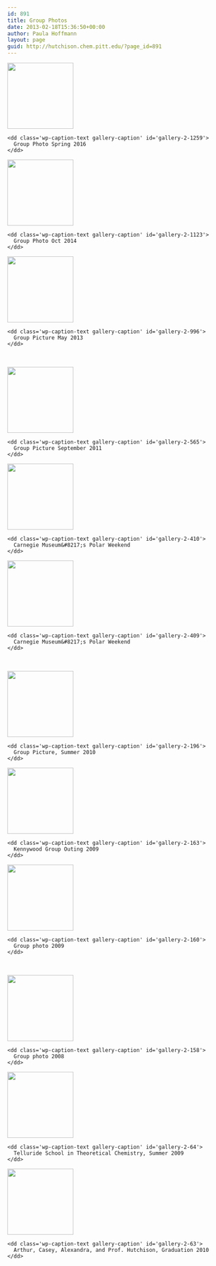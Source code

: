 ```yaml
---
id: 891
title: Group Photos
date: 2013-02-18T15:36:50+00:00
author: Paula Hoffmann
layout: page
guid: http://hutchison.chem.pitt.edu/?page_id=891
---
```

<div id='gallery-2' class='gallery galleryid-891 gallery-columns-3 gallery-size-thumbnail'>
  <dl class='gallery-item'>
    <dt class='gallery-icon landscape'>
      <a href='http://hutchison.chem.pitt.edu/photos/group-photos/dscf0197/'><img width="150" height="150" src="https://i2.wp.com/hutchison.chem.pitt.edu/wordpress/wp-content/uploads/2013/02/DSCF0197.jpg?resize=150%2C150" class="attachment-thumbnail size-thumbnail" alt="" aria-describedby="gallery-2-1259" srcset="https://i2.wp.com/hutchison.chem.pitt.edu/wordpress/wp-content/uploads/2013/02/DSCF0197.jpg?resize=150%2C150 150w, https://i2.wp.com/hutchison.chem.pitt.edu/wordpress/wp-content/uploads/2013/02/DSCF0197.jpg?zoom=2&resize=150%2C150 300w, https://i2.wp.com/hutchison.chem.pitt.edu/wordpress/wp-content/uploads/2013/02/DSCF0197.jpg?zoom=3&resize=150%2C150 450w" sizes="(max-width: 150px) 100vw, 150px" data-recalc-dims="1" /></a>
    </dt>
    
    <dd class='wp-caption-text gallery-caption' id='gallery-2-1259'>
      Group Photo Spring 2016
    </dd>
  </dl>
  
  <dl class='gallery-item'>
    <dt class='gallery-icon landscape'>
      <a href='http://hutchison.chem.pitt.edu/people/2014-06-10-at-17-59-37/'><img width="150" height="150" src="https://i0.wp.com/hutchison.chem.pitt.edu/wordpress/wp-content/uploads/2011/06/2014-06-10-at-17-59-3711.jpg?resize=150%2C150" class="attachment-thumbnail size-thumbnail" alt="" aria-describedby="gallery-2-1123" srcset="https://i0.wp.com/hutchison.chem.pitt.edu/wordpress/wp-content/uploads/2011/06/2014-06-10-at-17-59-3711.jpg?resize=150%2C150 150w, https://i0.wp.com/hutchison.chem.pitt.edu/wordpress/wp-content/uploads/2011/06/2014-06-10-at-17-59-3711.jpg?zoom=2&resize=150%2C150 300w, https://i0.wp.com/hutchison.chem.pitt.edu/wordpress/wp-content/uploads/2011/06/2014-06-10-at-17-59-3711.jpg?zoom=3&resize=150%2C150 450w" sizes="(max-width: 150px) 100vw, 150px" data-recalc-dims="1" /></a>
    </dt>
    
    <dd class='wp-caption-text gallery-caption' id='gallery-2-1123'>
      Group Photo Oct 2014
    </dd>
  </dl>
  
  <dl class='gallery-item'>
    <dt class='gallery-icon landscape'>
      <a href='http://hutchison.chem.pitt.edu/intro/2013-01-29-at-18-03-50/'><img width="150" height="150" src="https://i1.wp.com/hutchison.chem.pitt.edu/wordpress/wp-content/uploads/2013/05/2013-01-29-at-18-03-5021.jpg?resize=150%2C150" class="attachment-thumbnail size-thumbnail" alt="" aria-describedby="gallery-2-996" srcset="https://i1.wp.com/hutchison.chem.pitt.edu/wordpress/wp-content/uploads/2013/05/2013-01-29-at-18-03-5021.jpg?resize=150%2C150 150w, https://i1.wp.com/hutchison.chem.pitt.edu/wordpress/wp-content/uploads/2013/05/2013-01-29-at-18-03-5021.jpg?zoom=2&resize=150%2C150 300w, https://i1.wp.com/hutchison.chem.pitt.edu/wordpress/wp-content/uploads/2013/05/2013-01-29-at-18-03-5021.jpg?zoom=3&resize=150%2C150 450w" sizes="(max-width: 150px) 100vw, 150px" data-recalc-dims="1" /></a>
    </dt>
    
    <dd class='wp-caption-text gallery-caption' id='gallery-2-996'>
      Group Picture May 2013
    </dd>
  </dl>
  
  <br style="clear: both" />
  
  <dl class='gallery-item'>
    <dt class='gallery-icon landscape'>
      <a href='http://hutchison.chem.pitt.edu/intro/group-2011/'><img width="150" height="150" src="https://i0.wp.com/hutchison.chem.pitt.edu/wordpress/wp-content/uploads/2011/06/group-201111.jpg?resize=150%2C150" class="attachment-thumbnail size-thumbnail" alt="" aria-describedby="gallery-2-565" srcset="https://i0.wp.com/hutchison.chem.pitt.edu/wordpress/wp-content/uploads/2011/06/group-201111.jpg?resize=150%2C150 150w, https://i0.wp.com/hutchison.chem.pitt.edu/wordpress/wp-content/uploads/2011/06/group-201111.jpg?zoom=2&resize=150%2C150 300w, https://i0.wp.com/hutchison.chem.pitt.edu/wordpress/wp-content/uploads/2011/06/group-201111.jpg?zoom=3&resize=150%2C150 450w" sizes="(max-width: 150px) 100vw, 150px" data-recalc-dims="1" /></a>
    </dt>
    
    <dd class='wp-caption-text gallery-caption' id='gallery-2-565'>
      Group Picture September 2011
    </dd>
  </dl>
  
  <dl class='gallery-item'>
    <dt class='gallery-icon portrait'>
      <a href='http://hutchison.chem.pitt.edu/2011/08/demos-at-the-carnegie-museum/dscf0091-jpg/'><img width="150" height="150" src="https://i1.wp.com/hutchison.chem.pitt.edu/wordpress/wp-content/uploads/2011/09/DSCF009111.jpg?resize=150%2C150" class="attachment-thumbnail size-thumbnail" alt="" aria-describedby="gallery-2-410" srcset="https://i1.wp.com/hutchison.chem.pitt.edu/wordpress/wp-content/uploads/2011/09/DSCF009111.jpg?resize=150%2C150 150w, https://i1.wp.com/hutchison.chem.pitt.edu/wordpress/wp-content/uploads/2011/09/DSCF009111.jpg?zoom=2&resize=150%2C150 300w, https://i1.wp.com/hutchison.chem.pitt.edu/wordpress/wp-content/uploads/2011/09/DSCF009111.jpg?zoom=3&resize=150%2C150 450w" sizes="(max-width: 150px) 100vw, 150px" data-recalc-dims="1" /></a>
    </dt>
    
    <dd class='wp-caption-text gallery-caption' id='gallery-2-410'>
      Carnegie Museum&#8217;s Polar Weekend
    </dd>
  </dl>
  
  <dl class='gallery-item'>
    <dt class='gallery-icon landscape'>
      <a href='http://hutchison.chem.pitt.edu/2011/08/demos-at-the-carnegie-museum/dscf0090-jpg/'><img width="150" height="150" src="https://i1.wp.com/hutchison.chem.pitt.edu/wordpress/wp-content/uploads/2011/09/DSCF009011.jpg?resize=150%2C150" class="attachment-thumbnail size-thumbnail" alt="" aria-describedby="gallery-2-409" srcset="https://i1.wp.com/hutchison.chem.pitt.edu/wordpress/wp-content/uploads/2011/09/DSCF009011.jpg?resize=150%2C150 150w, https://i1.wp.com/hutchison.chem.pitt.edu/wordpress/wp-content/uploads/2011/09/DSCF009011.jpg?zoom=2&resize=150%2C150 300w, https://i1.wp.com/hutchison.chem.pitt.edu/wordpress/wp-content/uploads/2011/09/DSCF009011.jpg?zoom=3&resize=150%2C150 450w" sizes="(max-width: 150px) 100vw, 150px" data-recalc-dims="1" /></a>
    </dt>
    
    <dd class='wp-caption-text gallery-caption' id='gallery-2-409'>
      Carnegie Museum&#8217;s Polar Weekend
    </dd>
  </dl>
  
  <br style="clear: both" />
  
  <dl class='gallery-item'>
    <dt class='gallery-icon landscape'>
      <a href='http://hutchison.chem.pitt.edu/intro/dscf0079/'><img width="150" height="150" src="https://i1.wp.com/hutchison.chem.pitt.edu/wordpress/wp-content/uploads/2011/07/dscf007921.jpg?resize=150%2C150" class="attachment-thumbnail size-thumbnail" alt="" aria-describedby="gallery-2-196" srcset="https://i1.wp.com/hutchison.chem.pitt.edu/wordpress/wp-content/uploads/2011/07/dscf007921.jpg?resize=150%2C150 150w, https://i1.wp.com/hutchison.chem.pitt.edu/wordpress/wp-content/uploads/2011/07/dscf007921.jpg?zoom=2&resize=150%2C150 300w, https://i1.wp.com/hutchison.chem.pitt.edu/wordpress/wp-content/uploads/2011/07/dscf007921.jpg?zoom=3&resize=150%2C150 450w" sizes="(max-width: 150px) 100vw, 150px" data-recalc-dims="1" /></a>
    </dt>
    
    <dd class='wp-caption-text gallery-caption' id='gallery-2-196'>
      Group Picture, Summer 2010
    </dd>
  </dl>
  
  <dl class='gallery-item'>
    <dt class='gallery-icon landscape'>
      <a href='http://hutchison.chem.pitt.edu/software/dscf0071/'><img width="150" height="150" src="https://i2.wp.com/hutchison.chem.pitt.edu/wordpress/wp-content/uploads/2011/07/dscf007121.jpg?resize=150%2C150" class="attachment-thumbnail size-thumbnail" alt="" aria-describedby="gallery-2-163" srcset="https://i2.wp.com/hutchison.chem.pitt.edu/wordpress/wp-content/uploads/2011/07/dscf007121.jpg?resize=150%2C150 150w, https://i2.wp.com/hutchison.chem.pitt.edu/wordpress/wp-content/uploads/2011/07/dscf007121.jpg?zoom=2&resize=150%2C150 300w, https://i2.wp.com/hutchison.chem.pitt.edu/wordpress/wp-content/uploads/2011/07/dscf007121.jpg?zoom=3&resize=150%2C150 450w" sizes="(max-width: 150px) 100vw, 150px" data-recalc-dims="1" /></a>
    </dt>
    
    <dd class='wp-caption-text gallery-caption' id='gallery-2-163'>
      Kennywood Group Outing 2009
    </dd>
  </dl>
  
  <dl class='gallery-item'>
    <dt class='gallery-icon landscape'>
      <a href='http://hutchison.chem.pitt.edu/software/dscf0062_2/'><img width="150" height="150" src="https://i1.wp.com/hutchison.chem.pitt.edu/wordpress/wp-content/uploads/2011/07/dscf0062_221.jpg?resize=150%2C150" class="attachment-thumbnail size-thumbnail" alt="" aria-describedby="gallery-2-160" srcset="https://i1.wp.com/hutchison.chem.pitt.edu/wordpress/wp-content/uploads/2011/07/dscf0062_221.jpg?resize=150%2C150 150w, https://i1.wp.com/hutchison.chem.pitt.edu/wordpress/wp-content/uploads/2011/07/dscf0062_221.jpg?zoom=2&resize=150%2C150 300w, https://i1.wp.com/hutchison.chem.pitt.edu/wordpress/wp-content/uploads/2011/07/dscf0062_221.jpg?zoom=3&resize=150%2C150 450w" sizes="(max-width: 150px) 100vw, 150px" data-recalc-dims="1" /></a>
    </dt>
    
    <dd class='wp-caption-text gallery-caption' id='gallery-2-160'>
      Group photo 2009
    </dd>
  </dl>
  
  <br style="clear: both" />
  
  <dl class='gallery-item'>
    <dt class='gallery-icon landscape'>
      <a href='http://hutchison.chem.pitt.edu/software/dscf0014/'><img width="150" height="150" src="https://i2.wp.com/hutchison.chem.pitt.edu/wordpress/wp-content/uploads/2011/07/dscf001411.jpg?resize=150%2C150" class="attachment-thumbnail size-thumbnail" alt="" aria-describedby="gallery-2-158" srcset="https://i2.wp.com/hutchison.chem.pitt.edu/wordpress/wp-content/uploads/2011/07/dscf001411.jpg?resize=150%2C150 150w, https://i2.wp.com/hutchison.chem.pitt.edu/wordpress/wp-content/uploads/2011/07/dscf001411.jpg?zoom=2&resize=150%2C150 300w, https://i2.wp.com/hutchison.chem.pitt.edu/wordpress/wp-content/uploads/2011/07/dscf001411.jpg?zoom=3&resize=150%2C150 450w" sizes="(max-width: 150px) 100vw, 150px" data-recalc-dims="1" /></a>
    </dt>
    
    <dd class='wp-caption-text gallery-caption' id='gallery-2-158'>
      Group photo 2008
    </dd>
  </dl>
  
  <dl class='gallery-item'>
    <dt class='gallery-icon landscape'>
      <a href='http://hutchison.chem.pitt.edu/photos/group/'><img width="150" height="150" src="https://i1.wp.com/hutchison.chem.pitt.edu/wordpress/wp-content/uploads/2011/06/group11.jpg?resize=150%2C150" class="attachment-thumbnail size-thumbnail" alt="" aria-describedby="gallery-2-64" srcset="https://i1.wp.com/hutchison.chem.pitt.edu/wordpress/wp-content/uploads/2011/06/group11.jpg?resize=150%2C150 150w, https://i1.wp.com/hutchison.chem.pitt.edu/wordpress/wp-content/uploads/2011/06/group11.jpg?zoom=2&resize=150%2C150 300w, https://i1.wp.com/hutchison.chem.pitt.edu/wordpress/wp-content/uploads/2011/06/group11.jpg?zoom=3&resize=150%2C150 450w" sizes="(max-width: 150px) 100vw, 150px" data-recalc-dims="1" /></a>
    </dt>
    
    <dd class='wp-caption-text gallery-caption' id='gallery-2-64'>
      Telluride School in Theoretical Chemistry, Summer 2009
    </dd>
  </dl>
  
  <dl class='gallery-item'>
    <dt class='gallery-icon landscape'>
      <a href='http://hutchison.chem.pitt.edu/photos/29106_789017171243_14226817_43604198_4490830_n/'><img width="150" height="150" src="https://i0.wp.com/hutchison.chem.pitt.edu/wordpress/wp-content/uploads/2011/06/29106_789017171243_14226817_43604198_4490830_n11.jpg?resize=150%2C150" class="attachment-thumbnail size-thumbnail" alt="" aria-describedby="gallery-2-63" srcset="https://i0.wp.com/hutchison.chem.pitt.edu/wordpress/wp-content/uploads/2011/06/29106_789017171243_14226817_43604198_4490830_n11.jpg?resize=150%2C150 150w, https://i0.wp.com/hutchison.chem.pitt.edu/wordpress/wp-content/uploads/2011/06/29106_789017171243_14226817_43604198_4490830_n11.jpg?zoom=2&resize=150%2C150 300w, https://i0.wp.com/hutchison.chem.pitt.edu/wordpress/wp-content/uploads/2011/06/29106_789017171243_14226817_43604198_4490830_n11.jpg?zoom=3&resize=150%2C150 450w" sizes="(max-width: 150px) 100vw, 150px" data-recalc-dims="1" /></a>
    </dt>
    
    <dd class='wp-caption-text gallery-caption' id='gallery-2-63'>
      Arthur, Casey, Alexandra, and Prof. Hutchison, Graduation 2010
    </dd>
  </dl>
  
  <br style="clear: both" />
</div>